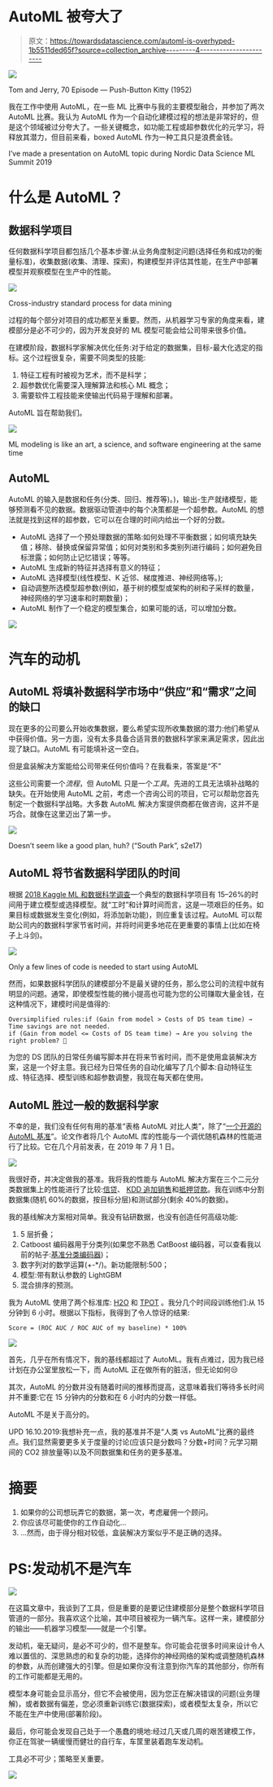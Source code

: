 # AutoML 被夸大了

> 原文：<https://towardsdatascience.com/automl-is-overhyped-1b5511ded65f?source=collection_archive---------4----------------------->

![](img/037035f753ee86317e170c5492e39045.png)

Tom and Jerry, 70 Episode — Push-Button Kitty (1952)

我在工作中使用 AutoML，在一些 ML 比赛中与我的主要模型融合，并参加了两次 AutoML 比赛。我认为 AutoML 作为一个自动化建模过程的想法是非常好的，但是这个领域被过分夸大了。一些关键概念，如功能工程或超参数优化的元学习，将释放其潜力，但目前来看，boxed AutoML 作为一种工具只是浪费金钱。

I’ve made a presentation on AutoML topic during Nordic Data Science ML Summit 2019

# 什么是 AutoML？

## 数据科学项目

任何数据科学项目都包括几个基本步骤:从业务角度制定问题(选择任务和成功的衡量标准)，收集数据(收集、清理、探索)，构建模型并评估其性能，在生产中部署模型并观察模型在生产中的性能。

![](img/a094f9f80d562518cc5b8f41ea5df046.png)

Cross-industry standard process for data mining

过程的每个部分对项目的成功都至关重要。然而，从机器学习专家的角度来看，建模部分是必不可少的，因为开发良好的 ML 模型可能会给公司带来很多价值。

在建模阶段，数据科学家解决优化任务:对于给定的数据集，目标-最大化选定的指标。这个过程很复杂，需要不同类型的技能:

1.  特征工程有时被视为艺术，而不是科学；
2.  超参数优化需要深入理解算法和核心 ML 概念；
3.  需要软件工程技能来使输出代码易于理解和部署。

AutoML 旨在帮助我们。

![](img/fdba39d73d1851d876e5cd0144cde68d.png)

ML modeling is like an art, a science, and software engineering at the same time

## AutoML

AutoML 的输入是数据和任务(分类、回归、推荐等)。)，输出-生产就绪模型，能够预测看不见的数据。数据驱动管道中的每个决策都是一个超参数。AutoML 的想法就是找到这样的超参数，它可以在合理的时间内给出一个好的分数。

*   AutoML 选择了一个预处理数据的策略:如何处理不平衡数据；如何填充缺失值；移除、替换或保留异常值；如何对类别和多类别列进行编码；如何避免目标泄露；如何防止记忆错误；等等。
*   AutoML 生成新的特征并选择有意义的特征；
*   AutoML 选择模型(线性模型、K 近邻、梯度推进、神经网络等。);
*   自动调整所选模型超参数(例如，基于树的模型或架构的树和子采样的数量，神经网络的学习速率和时期数量)；
*   AutoML 制作了一个稳定的模型集合，如果可能的话，可以增加分数。

![](img/dec0f4006a9ee45dabe29967ad8c4bce.png)

# 汽车的动机

## AutoML 将填补数据科学市场中“供应”和“需求”之间的缺口

现在更多的公司要么开始收集数据，要么希望实现所收集数据的潜力:他们希望从中获得价值。另一方面，没有太多具备合适背景的数据科学家来满足需求，因此出现了缺口。AutoML 有可能填补这一空白。

但是盒装解决方案能给公司带来任何价值吗？在我看来，答案是“不”

这些公司需要一个*流程*，但 AutoML 只是一个*工具*。先进的工具无法填补战略的缺失。在开始使用 AutoML 之前，考虑一个咨询公司的项目，它可以帮助您首先制定一个数据科学战略。大多数 AutoML 解决方案提供商都在做咨询，这并不是巧合。就像在这里迈出了第一步。

![](img/b9185236437dc0db288c7894fa3d2aa2.png)

Doesn’t seem like a good plan, huh? (“South Park”, s2e17)

## AutoML 将节省数据科学团队的时间

根据 [2018 Kaggle ML 和数据科学调查](https://www.kaggle.com/headsortails/what-we-do-in-the-kernels-a-kaggle-survey-story)一个典型的数据科学项目有 15–26%的时间用于建立模型或选择模型。就“工时”和计算时间而言，这是一项艰巨的任务。如果目标或数据发生变化(例如，将添加新功能)，则应重复该过程。AutoML 可以帮助公司内的数据科学家节省时间，并将时间更多地花在更重要的事情上(比如在椅子上斗剑)。

![](img/a302840d745a6cdd84e868c1eb4a4613.png)

Only a few lines of code is needed to start using AutoML

然而，如果数据科学团队的建模部分不是最关键的任务，那么您公司的流程中就有明显的问题。通常，即使模型性能的微小提高也可能为您的公司赚取大量金钱，在这种情况下，建模时间是值得的:

```
Oversimplified rules:if (Gain from model > Costs of DS team time) → Time savings are not needed.
if (Gain from model <= Costs of DS team time) → Are you solving the right problem? 🤔
```

为您的 DS 团队的日常任务编写脚本并在将来节省时间，而不是使用盒装解决方案，这是一个好主意。我已经为日常任务的自动化编写了几个脚本:自动特征生成、特征选择、模型训练和超参数调整，我现在每天都在使用。

## AutoML 胜过一般的数据科学家

不幸的是，我们没有任何有用的基准“表格 AutoML 对比人类”，除了“[一个开源的 AutoML 基准](https://arxiv.org/abs/1907.00909)”。论文作者将几个 AutoML 库的性能与一个调优随机森林的性能进行了比较。它在几个月前发表，在 2019 年 7 月 1 日。

![](img/a48ff7edd005a0bf681ad5ad64e857ab.png)

我很好奇，并决定做我的基准。我将我的性能与 AutoML 解决方案在三个二元分类数据集上的性能进行了比较:[信贷](https://www.kaggle.com/c/home-credit-default-risk/data)、 [KDD 追加销售](https://www.kdd.org/kdd-cup/view/kdd-cup-2009/Data)和[抵押贷款](https://www.crowdanalytix.com/contests/propensity-to-fund-mortgages)。我在训练中分割数据集(随机 60%的数据，按目标分层)和测试部分(剩余 40%的数据)。

我的基线解决方案相对简单。我没有钻研数据，也没有创造任何高级功能:

1.  5 层折叠；
2.  Catboost 编码器用于分类列(如果您不熟悉 CatBoost 编码器，可以查看我以前的帖子:[基准分类编码器](/benchmarking-categorical-encoders-9c322bd77ee8))；
3.  数字列对的数学运算(+-*/)。新功能限制:500；
4.  模型:带有默认参数的 LightGBM
5.  混合排序的预测。

我为 AutoML 使用了两个标准库: [H2O](https://github.com/h2oai/h2o-3) 和 [TPOT](https://github.com/EpistasisLab/tpot) 。我分几个时间段训练他们:从 15 分钟到 6 小时。根据以下指标，我得到了令人惊讶的结果:

```
Score = (ROC AUC / ROC AUC of my baseline) * 100%
```

![](img/740ef3060b8eadcba19f0f9da4fe0b7d.png)

首先，几乎在所有情况下，我的基线都超过了 AutoML。我有点难过，因为我已经计划在办公室里放松一下，而 AutoML 正在做所有的脏活，但无论如何😒

其次，AutoML 的分数并没有随着时间的推移而提高，这意味着我们等待多长时间并不重要:它在 15 分钟内的分数和在 6 小时内的分数一样低。

AutoML 不是关于高分的。

UPD 16.10.2019:我想补充一点，我的基准并不是“人类 vs AutoML”比赛的最终点。我们显然需要更多关于度量的讨论(应该只是分数吗？分数+时间？元学习期间的 CO2 排放量等)以及不同数据集和任务的更多基准。

# 摘要

1.  如果你的公司想玩弄它的数据，第一次，考虑雇佣一个顾问。
2.  你应该尽可能使你的工作自动化…
3.  …然而，由于得分相对较低，盒装解决方案似乎不是正确的选择。

# PS:发动机不是汽车

![](img/d82abcb887b59fddbe30b806e6ce5fcf.png)

在这篇文章中，我谈到了工具，但是重要的是要记住建模部分是整个数据科学项目管道的一部分。我喜欢这个比喻，其中项目被视为一辆汽车。这样一来，建模部分的输出——机器学习模型——就是一个引擎。

发动机，毫无疑问，是必不可少的，但不是整车。你可能会花很多时间来设计令人难以置信的、深思熟虑的和复杂的功能，选择你的神经网络的架构或调整随机森林的参数，从而创建强大的引擎。但是如果你没有注意到你汽车的其他部分，你所有的工作可能都是无用的。

模型本身可能会显示高分，但它不会被使用，因为您正在解决错误的问题(业务理解)，或者数据有偏差，您必须重新训练它(数据探索)，或者模型太复杂，所以它不能在生产中使用(部署阶段)。

最后，你可能会发现自己处于一个愚蠢的境地:经过几天或几周的艰苦建模工作，你正在驾驶一辆缓慢而健壮的自行车，车筐里装着跑车发动机。

工具必不可少；策略至关重要。

![](img/073a9cab3a982c0de74ef9d7166ccc14.png)